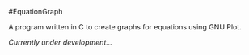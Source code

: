 #EquationGraph

A program written in C to create graphs for equations using GNU Plot. 

_Currently under development..._
